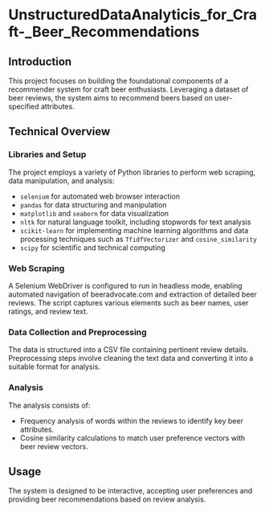 # UnstructuredDataAnalyticis_for_Craft-_Beer_Recommendations

## Introduction
This project focuses on building the foundational components of a recommender system for craft beer enthusiasts. Leveraging a dataset of beer reviews, the system aims to recommend beers based on user-specified attributes.

## Technical Overview

### Libraries and Setup
The project employs a variety of Python libraries to perform web scraping, data manipulation, and analysis:
- `selenium` for automated web browser interaction
- `pandas` for data structuring and manipulation
- `matplotlib` and `seaborn` for data visualization
- `nltk` for natural language toolkit, including stopwords for text analysis
- `scikit-learn` for implementing machine learning algorithms and data processing techniques such as `TfidfVectorizer` and `cosine_similarity`
- `scipy` for scientific and technical computing

### Web Scraping
A Selenium WebDriver is configured to run in headless mode, enabling automated navigation of beeradvocate.com and extraction of detailed beer reviews. The script captures various elements such as beer names, user ratings, and review text.

### Data Collection and Preprocessing
The data is structured into a CSV file containing pertinent review details. Preprocessing steps involve cleaning the text data and converting it into a suitable format for analysis.

### Analysis
The analysis consists of:
- Frequency analysis of words within the reviews to identify key beer attributes.
- Cosine similarity calculations to match user preference vectors with beer review vectors.

## Usage
The system is designed to be interactive, accepting user preferences and providing beer recommendations based on review analysis.
